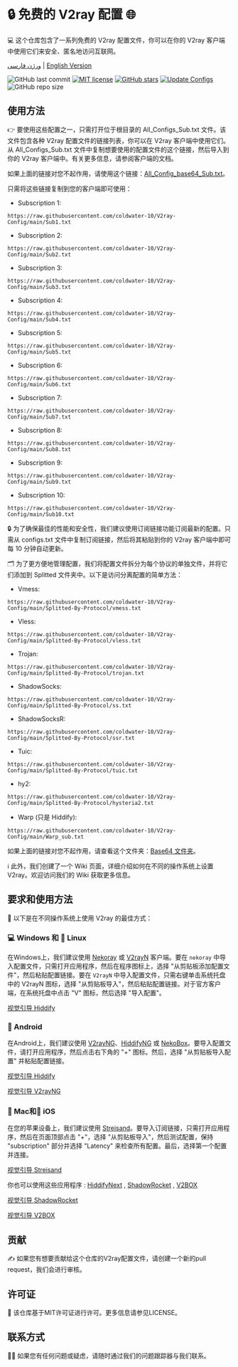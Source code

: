 # 🔒 免费的 V2ray 配置 🌐
💻 这个仓库包含了一系列免费的 V2ray 配置文件，你可以在你的 V2ray 客户端中使用它们来安全、匿名地访问互联网。

[ورژن فارسی](https://github.com/coldwater-10/V2ray-Config/blob/main/Persian-README.md) | [English Version](https://github.com/coldwater-10/V2ray-Config)

![GitHub last commit](https://img.shields.io/github/last-commit/coldwater-10/V2ray-Config.svg) [![MIT license](https://img.shields.io/badge/License-MIT-blue.svg)](https://lbesson.mit-license.org/) [![GitHub stars](https://img.shields.io/github/stars/coldwater-10/V2ray-Config.svg)](https://github.com/coldwater-10/V2ray-Config/stargazers) [![Update Configs](https://github.com/coldwater-10/V2ray-Config/actions/workflows/main.yml/badge.svg)](https://github.com/coldwater-10/V2ray-Config/actions/workflows/main.yml) ![GitHub repo size](https://img.shields.io/github/repo-size/coldwater-10/V2ray-Config)  



## 使用方法
👉 要使用这些配置之一，只需打开位于根目录的 All_Configs_Sub.txt 文件。该文件包含各种 V2ray 配置文件的链接列表，你可以在 V2ray 客户端中使用它们。从 All_Configs_Sub.txt 文件中复制想要使用的配置文件的这个链接，然后导入到你的 V2ray 客户端中。有关更多信息，请参阅客户端的文档。

如果上面的链接对您不起作用，请使用这个链接：[All_Config_base64_Sub.txt](https://raw.githubusercontent.com/coldwater-10/V2ray-Config/main/All_Configs_base64_Sub.txt)。

只需将这些链接复制到您的客户端即可使用：

- Subscription 1:
```
https://raw.githubusercontent.com/coldwater-10/V2ray-Config/main/Sub1.txt
```

- Subscription 2: 
```
https://raw.githubusercontent.com/coldwater-10/V2ray-Config/main/Sub2.txt
```

- Subscription 3: 
```
https://raw.githubusercontent.com/coldwater-10/V2ray-Config/main/Sub3.txt
```

- Subscription 4: 
```
https://raw.githubusercontent.com/coldwater-10/V2ray-Config/main/Sub4.txt
```

- Subscription 5: 
```
https://raw.githubusercontent.com/coldwater-10/V2ray-Config/main/Sub5.txt
```

- Subscription 6: 
```
https://raw.githubusercontent.com/coldwater-10/V2ray-Config/main/Sub6.txt
```

- Subscription 7: 
```
https://raw.githubusercontent.com/coldwater-10/V2ray-Config/main/Sub7.txt
```

- Subscription 8: 
```
https://raw.githubusercontent.com/coldwater-10/V2ray-Config/main/Sub8.txt
```

- Subscription 9: 
```
https://raw.githubusercontent.com/coldwater-10/V2ray-Config/main/Sub9.txt
```

- Subscription 10: 
```
https://raw.githubusercontent.com/coldwater-10/V2ray-Config/main/Sub10.txt
```


🔒 为了确保最佳的性能和安全性，我们建议使用订阅链接功能订阅最新的配置。只需从 configs.txt 文件中复制订阅链接，然后将其粘贴到你的 V2ray 客户端中即可每 10 分钟自动更新。

🗂️ 为了更方便地管理配置，我们将配置文件拆分为每个协议的单独文件，并将它们添加到 Splitted 文件夹中。以下是访问分离配置的简单方法：


- Vmess: 
```
https://raw.githubusercontent.com/coldwater-10/V2ray-Config/main/Splitted-By-Protocol/vmess.txt
```

- Vless: 
```
https://raw.githubusercontent.com/coldwater-10/V2ray-Config/main/Splitted-By-Protocol/vless.txt
```

- Trojan: 
```
https://raw.githubusercontent.com/coldwater-10/V2ray-Config/main/Splitted-By-Protocol/trojan.txt
```

- ShadowSocks: 
```
https://raw.githubusercontent.com/coldwater-10/V2ray-Config/main/Splitted-By-Protocol/ss.txt
```

- ShadowSocksR: 
```
https://raw.githubusercontent.com/coldwater-10/V2ray-Config/main/Splitted-By-Protocol/ssr.txt
```

- Tuic:
```
https://raw.githubusercontent.com/coldwater-10/V2ray-Config/main/Splitted-By-Protocol/tuic.txt
```

- hy2:
```
https://raw.githubusercontent.com/coldwater-10/V2ray-Config/main/Splitted-By-Protocol/hysteria2.txt
```

- Warp (只是 Hiddify):
```
https://raw.githubusercontent.com/coldwater-10/V2ray-Config/main/Warp_sub.txt
```

如果上面的链接对您不起作用，请查看这个文件夹：[Base64 文件夹](https://github.com/coldwater-10/V2ray-Config/tree/dev/Base64)。

ℹ️ 此外，我们创建了一个 Wiki 页面，详细介绍如何在不同的操作系统上设置 V2ray。欢迎访问我们的 Wiki 获取更多信息。

## 要求和使用方法
📲 以下是在不同操作系统上使用 V2ray 的最佳方式：

### 💻 Windows 和 🐧 Linux
在Windows上，我们建议使用 [Nekoray](https://github.com/MatsuriDayo/nekoray) 或 [V2rayN](https://github.com/2dust/v2rayN) 客户端。要在 `nekoray` 中导入配置文件，只需打开应用程序，然后在程序图标上，选择 "从剪贴板添加配置文件"，然后粘贴配置链接。要在 `V2rayN` 中导入配置文件，只需右键单击系统托盘中的 V2rayN 图标，选择 "从剪贴板导入"，然后粘贴配置链接。对于官方客户端，在系统托盘中点击 "V" 图标，然后选择 "导入配置"。

[视觉引导 Hiddify](https://github.com/hiddify/Hiddify-Manager/wiki/Tutorial-for-HiddifyNext-app#adding-a-profile-to-the-app)


### 🤖 Android
在Android上，我们建议使用 [V2rayNG](https://github.com/2dust/v2rayNG)、[HiddifyNG](https://github.com/hiddify/HiddifyNG) 或 [NekoBox](https://github.com/MatsuriDayo/NekoBoxForAndroid)。要导入配置文件，请打开应用程序，然后点击右下角的 "+" 图标。然后，选择 "从剪贴板导入配置" 并粘贴配置链接。

[视觉引导 Hiddify](https://github.com/hiddify/Hiddify-Manager/wiki/Tutorial-for-HiddifyNext-app#adding-a-profile-to-the-app)

[视觉引导 V2rayNG](https://github.com/hiddify/Hiddify-Manager/wiki/Tutorial-for-V2rayNG-app#add-configs-to-the-app)


### 🍎 Mac和📱 iOS
在您的苹果设备上，我们建议使用 [Streisand](https://apps.apple.com/us/app/streisand/id6450534064)。要导入订阅链接，只需打开应用程序，然后在页面顶部点击 "+"，选择 "从剪贴板导入"，然后测试配置，保持 "subscription" 部分并选择 "Latency" 来检查所有配置。最后，选择第一个配置并连接。

[视觉引导 Streisand](https://github.com/hiddify/Hiddify-Manager/wiki/Tutorial-for-Streisand#add-subscription-link)

你也可以使用这些应用程序 : [HiddifyNext](https://github.com/hiddify/hiddify-next/releases) , [ShadowRocket](https://apps.apple.com/ca/app/shadowrocket/id932747118) , [V2BOX](https://apps.apple.com/us/app/v2box-v2ray-client/id6446814690) 

[视觉引导 ShadowRocket](https://github.com/hiddify/Hiddify-Manager/wiki/Tutorial-for-ShadowRocket-app#add-subscription-link-to-the-app)

[视觉引导 V2BOX](https://github.com/hiddify/Hiddify-Manager/wiki/Tutorial-for-V2Box-app#add-subscription-links-to-the-app)

## 贡献
✍️ 如果您有想要贡献给这个仓库的V2ray配置文件，请创建一个新的pull request，我们会进行审核。

## 许可证
📝 该仓库基于MIT许可证进行许可。更多信息请参见LICENSE。

## 联系方式
🙋‍♀️ 如果您有任何问题或疑虑，请随时通过我们的问题跟踪器与我们联系。

